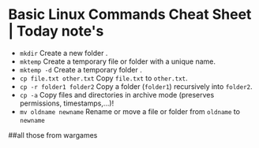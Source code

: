 # Basic Linux Commands Cheat Sheet | Today note's

- ```mkdir```  Create a new folder .
- ```mktemp```  Create a temporary file or folder with a unique name.
- ```mktemp -d```  Create a temporary folder .
- ```cp file.txt other.txt```  Copy `file.txt` to `other.txt`.
- ```cp -r folder1 folder2```  Copy a folder (`folder1`) recursively into `folder2`.
- ```cp -a```  Copy files and directories in archive mode (preserves permissions, timestamps,...)!
- ```mv oldname newname```  Rename or move a file or folder from `oldname` to `newname`

##all those from wargames
